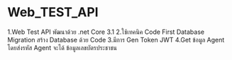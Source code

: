 # Web_TEST_API
1.Web Test API พัฒนาด้วย .net Core 3.1
2.ใช้เทคนิค Code First Database Migration สร้าง Database ด้วย Code 
3.มีการ Gen Token JWT
4.Get ข้อมูล Agent โดยส่งรหัส Agent จะได้ ข้อมูลเลขบัตรประชาชน
